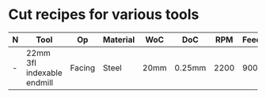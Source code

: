 # Cut recipes for various tools

| N   | Tool                       | Op     | Material | WoC  | DoC    | RPM  | Feed |
| --- | -------------------------- | ------ | -------- | ---- | ------ | ---- | ---- |
| -   | 22mm 3fl indexable endmill | Facing | Steel    | 20mm | 0.25mm | 2200 | 900  |

